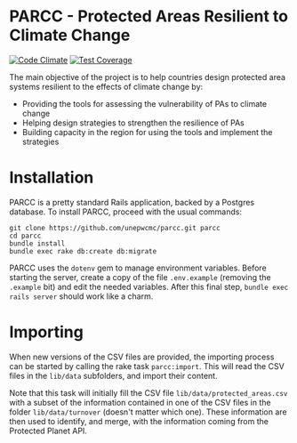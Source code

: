 PARCC - Protected Areas Resilient to Climate Change
===========================

[![Code Climate](https://codeclimate.com/github/unepwcmc/parcc/badges/gpa.svg)](https://codeclimate.com/github/unepwcmc/parcc)
[![Test Coverage](https://codeclimate.com/github/unepwcmc/parcc/badges/coverage.svg)](https://codeclimate.com/github/unepwcmc/parcc/coverage)

The main objective of the project is to help countries design protected area
systems resilient to the effects of climate change by:

* Providing the tools for assessing the vulnerability of PAs to climate change
* Helping design strategies to strengthen the resilience of PAs
* Building capacity in the region for using the tools and implement the strategies

# Installation

PARCC is a pretty standard Rails application, backed by a Postgres database. To install PARCC, proceed with the usual commands:
```
git clone https://github.com/unepwcmc/parcc.git parcc
cd parcc
bundle install
bundle exec rake db:create db:migrate
```

PARCC uses the `dotenv` gem to manage environment variables. Before starting the server, create a copy of the file `.env.example` (removing the `.example` bit) and edit the needed variables. After this final step, `bundle exec rails server` should work like a charm.

# Importing

When new versions of the CSV files are provided, the importing process can be started by calling the rake task `parcc:import`. This will read the CSV files in the `lib/data` subfolders, and import their content.

Note that this task will initially fill the CSV file `lib/data/protected_areas.csv` with a subset of the information contained in one of the CSV files in the folder `lib/data/turnover` (doesn't matter which one). These information are then used to identify, and merge, with the information coming from the Protected Planet API.
